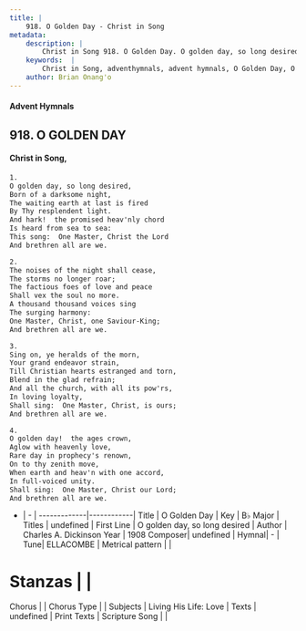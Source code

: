 ```yaml
---
title: |
    918. O Golden Day - Christ in Song
metadata:
    description: |
        Christ in Song 918. O Golden Day. O golden day, so long desired, Born of a darksome night, The waiting earth at last is fired By Thy resplendent light. And hark!  the promised heav'nly chord Is heard from sea to sea: This song:  One Master, Christ the Lord And brethren all are we.
    keywords:  |
        Christ in Song, adventhymnals, advent hymnals, O Golden Day, O golden day, so long desired. 
    author: Brian Onang'o
---
```


#### Advent Hymnals
## 918. O GOLDEN DAY
####  Christ in Song,

```txt
1.
O golden day, so long desired,
Born of a darksome night,
The waiting earth at last is fired
By Thy resplendent light.
And hark!  the promised heav'nly chord
Is heard from sea to sea:
This song:  One Master, Christ the Lord
And brethren all are we.

2.
The noises of the night shall cease,
The storms no longer roar;
The factious foes of love and peace
Shall vex the soul no more.
A thousand thousand voices sing
The surging harmony:
One Master, Christ, one Saviour-King;
And brethren all are we.

3.
Sing on, ye heralds of the morn,
Your grand endeavor strain,
Till Christian hearts estranged and torn,
Blend in the glad refrain;
And all the church, with all its pow'rs,
In loving loyalty,
Shall sing:  One Master, Christ, is ours;
And brethren all are we.

4.
O golden day!  the ages crown,
Aglow with heavenly love,
Rare day in prophecy's renown,
On to thy zenith move,
When earth and heav'n with one accord,
In full-voiced unity.
Shall sing:  One Master, Christ our Lord;
And brethren all are we.

```

- |   -  |
-------------|------------|
Title | O Golden Day |
Key | B♭ Major |
Titles | undefined |
First Line | O golden day, so long desired |
Author | Charles A. Dickinson
Year | 1908
Composer| undefined |
Hymnal|  - |
Tune| ELLACOMBE |
Metrical pattern | |
# Stanzas |  |
Chorus |  |
Chorus Type |  |
Subjects | Living His Life: Love |
Texts | undefined |
Print Texts | 
Scripture Song |  |
    
